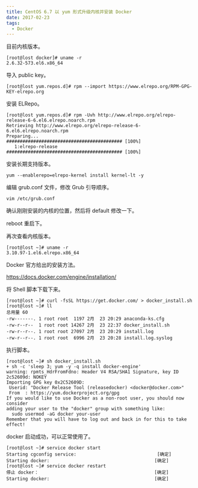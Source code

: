 ```yaml
---
title: CentOS 6.7 以 yum 形式升级内核并安装 Docker
date: 2017-02-23
tags: 
  - Docker
---
```


目前内核版本。

    [root@lost docker]# uname -r
    2.6.32-573.el6.x86_64

导入 public key。

    [root@lost yum.repos.d]# rpm --import https://www.elrepo.org/RPM-GPG-KEY-elrepo.org

<!--more-->

安装 ELRepo。

    [root@lost yum.repos.d]# rpm -Uvh http://www.elrepo.org/elrepo-release-6-6.el6.elrepo.noarch.rpm
    Retrieving http://www.elrepo.org/elrepo-release-6-6.el6.elrepo.noarch.rpm
    Preparing...                ########################################### [100%]
       1:elrepo-release         ########################################### [100%]

安装长期支持版本。

    yum --enablerepo=elrepo-kernel install kernel-lt -y

编辑 grub.conf 文件，修改 Grub 引导顺序。

    vim /etc/grub.conf

确认刚刚安装的内核的位置，然后将 default 修改一下。

reboot 重启下。

再次查看内核版本。

    [root@lost ~]# uname -r
    3.10.97-1.el6.elrepo.x86_64

Docker 官方给出的安装方法。

https://docs.docker.com/engine/installation/

将 Shell 脚本下载下来。

    [root@lost ~]# curl -fsSL https://get.docker.com/ > docker_install.sh
    [root@lost ~]# ll
    总用量 60
    -rw-------. 1 root root  1197 2月  23 20:29 anaconda-ks.cfg
    -rw-r--r--  1 root root 14267 2月  23 22:37 docker_install.sh
    -rw-r--r--. 1 root root 27097 2月  23 20:29 install.log
    -rw-r--r--. 1 root root  6996 2月  23 20:28 install.log.syslog

执行脚本。

    [root@lost ~]# sh docker_install.sh 
    + sh -c 'sleep 3; yum -y -q install docker-engine'
    warning: rpmts_HdrFromFdno: Header V4 RSA/SHA1 Signature, key ID 2c52609d: NOKEY
    Importing GPG key 0x2C52609D:
     Userid: "Docker Release Tool (releasedocker) <docker@docker.com>"
     From  : https://yum.dockerproject.org/gpg
    If you would like to use Docker as a non-root user, you should now consider
    adding your user to the "docker" group with something like:
      sudo usermod -aG docker your-user
    Remember that you will have to log out and back in for this to take effect!

docker 启动成功，可以正常使用了。

    [root@lost ~]# service docker start
    Starting cgconfig service:                              [确定]
    Starting docker:                                       [确定]
    [root@lost ~]# service docker restart
    停止 docker：                                           [确定]
    Starting docker:                                       [确定]
